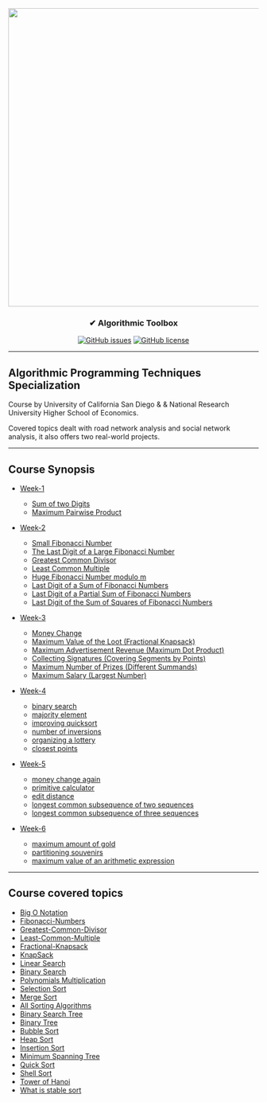 <div align="center">
 
<img width="600px" src="https://d3njjcbhbojbot.cloudfront.net/api/utilities/v1/imageproxy/https://coursera-course-photos.s3.amazonaws.com/fb/434400d9ac11e5afbfa359f34ae5f0/logo3.png?auto=format%2Ccompress&dpr=1">

</div>

<h3 align="center">✔ Algorithmic Toolbox</h3>
<div align="center">

[![GitHub issues](https://img.shields.io/github/contributors/kirbygit/algorithm-toolbox)](https://github.com/kirbygit/algoritmh-toolbox/contributors)
[![GitHub license](https://img.shields.io/github/license/kirbygit/algorithm-toolbox)](https://github.com/kirbygit/algorithm-toolbox/blob/master/LICENSE)

</div>

---------------------------------------------------------------------------------------------------

## Algorithmic Programming Techniques Specialization

Course by University of California San Diego & & National Research University Higher School of Economics.

Covered topics dealt with road network analysis and social network analysis, it also offers two real-world projects.

---------------------------------------------------------------------------------------------------

## Course Synopsis

- [Week-1](/week1_solution)
  * [Sum of two Digits](/week1_solution/1_sum_of_two_digits)
  * [Maximum Pairwise Product](/week1_solution/2_maximum_pairwise_product)


- [Week-2](/week2_solution)
  * [Small Fibonacci Number](/week2_solution/1_fibonacci_number)
  * [The Last Digit of a Large Fibonacci Number](/week2_solution/2_last_digit_of_fibonacci_number)
  * [Greatest Common Divisor](/week2_solution/3_greatest_common_divisor)
  * [Least Common Multiple](/week2_solution/4_least_common_multiple)
  * [Huge Fibonacci Number modulo m]()
  * [Last Digit of a Sum of Fibonacci Numbers]()
  * [Last Digit of a Partial Sum of Fibonacci Numbers]()
  * [Last Digit of the Sum of Squares of Fibonacci Numbers]()
  
  
- [Week-3](/week3_solution)
  * [Money Change]()
  * [Maximum Value of the Loot (Fractional Knapsack)]()
  * [Maximum Advertisement Revenue (Maximum Dot Product)]()
  * [Collecting Signatures (Covering Segments by Points)]()
  * [Maximum Number of Prizes (Different Summands)]()
  * [Maximum Salary (Largest Number)]()


- [Week-4](/week4_solution)
  * [binary search]()
  * [majority element]()
  * [improving quicksort]()
  * [number of inversions]()
  * [organizing a lottery]()
  * [closest points]()
  
  
- [Week-5](/week5_solution)
  * [money change again]()
  * [primitive calculator]()
  * [edit distance]()
  * [longest common subsequence of two sequences]()
  * [longest common subsequence of three sequences]()
  
  
- [Week-6](/week6_solution)
  * [maximum amount of gold]()
  * [partitioning souvenirs]()
  * [maximum value of an arithmetic expression]()

  
---------------------------------------------------------------------------------------------------

## Course covered topics
 
- [Big O Notation]()
- [Fibonacci-Numbers]()
- [Greatest-Common-Divisor]()
- [Least-Common-Multiple]()
- [Fractional-Knapsack]()
- [KnapSack]()
- [Linear Search]()
- [Binary Search]()
- [Polynomials Multiplication]()
- [Selection Sort]()
- [Merge Sort]()
- [All Sorting Algorithms]()
- [Binary Search Tree]()
- [Binary Tree]()
- [Bubble Sort]()
- [Heap Sort]()
- [Insertion Sort]()
- [Minimum Spanning Tree]()
- [Quick Sort]()
- [Shell Sort]()
- [Tower of Hanoi]()
- [What is stable sort]()

